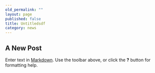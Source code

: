 ```yaml
---
old_permalink: ""
layout: page
published: false
title: Untitledsdf
category: news
---
```


## A New Post

Enter text in [Markdown](http://daringfireball.net/projects/markdown/). Use the toolbar above, or click the **?** button for formatting help.